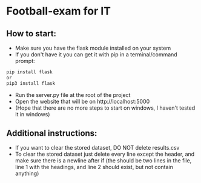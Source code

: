 # Football-exam for IT

## How to start:

- Make sure you have the flask module installed on your system
- If you don't have it you can get it with pip in a terminal/command prompt:
```bash
pip install flask
or
pip3 install flask
```
- Run the server.py file at the root of the project
- Open the website that will be on http://localhost:5000
- (Hope that there are no more steps to start on windows, I haven't tested it in windows)

## Additional instructions:

- If you want to clear the stored dataset, DO NOT delete results.csv 
- To clear the stored dataset just delete every line except the header, and make sure there is a newline after if (the should be two lines in the file, line 1 with the headings, and line 2 should exist, but not contain anything)

